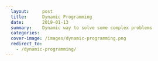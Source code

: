 ```yaml
---
  layout:     post
  title:      Dynamic Programming
  date:       2019-01-13
  summary:    Dynamic way to solve some complex problems
  categories: 
  cover-image: /images/dynamic-programming.png
  redirect_to: 
    - /dynamic-programming/
---
```

